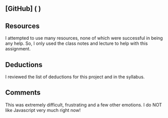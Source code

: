 
## [GitHub] ( )

## Resources

I attempted to use many resources, none of which were successful in being any help. So, I only used the class notes and lecture to help with this assignment.

## Deductions

I reviewed the list of deductions for this project and in the syllabus.

## Comments

This was extremely difficult, frustrating and a few other emotions. I do NOT like Javascript very much right now! 
